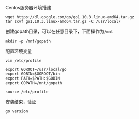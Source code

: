 Centos服务器环境搭建

```
wget https://dl.google.com/go/go1.10.3.linux-amd64.tar.gz
tar zxvf go1.10.3.linux-amd64.tar.gz -C /usr/local/
```

创建gopath目录，可以在任意目录下，下面操作为`/mnt`

```
mkdir -p /mnt/gopath
```

配置环境变量

```
vim /etc/profile
```

```
export GOROOT=/usr/local/go
export GOBIN=$GOROOT/bin
export PATH=$PATH:$GOBIN
export GOPATH=/mnt/gopath
```

```
source /etc/profile
```

安装结束，验证

```
go version
```



